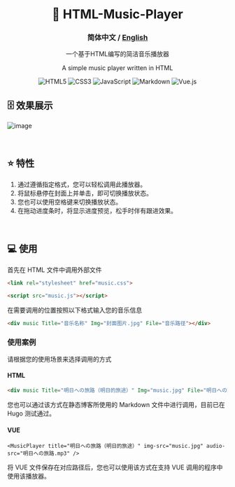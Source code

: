 <div align="center">

# 🎵 HTML-Music-Player 
### **简体中文** / <a href="https://github.com/AHCorn/HTML-MusicPlayer/blob/main/README_EN.md"> English </a> 

一个基于HTML编写的简洁音乐播放器

A simple music player written in HTML

![HTML5](https://img.shields.io/badge/html5-%23E34F26.svg?style=for-the-badge&logo=html5&logoColor=white) ![CSS3](https://img.shields.io/badge/css3-%231572B6.svg?style=for-the-badge&logo=css3&logoColor=white) ![JavaScript](https://img.shields.io/badge/javascript-%23323330.svg?style=for-the-badge&logo=javascript&logoColor=%23F7DF1E) ![Markdown](https://img.shields.io/badge/markdown-%23000000.svg?style=for-the-badge&logo=markdown&logoColor=white) ![Vue.js](https://img.shields.io/badge/vue.js-%2335495e.svg?style=for-the-badge&logo=vuedotjs&logoColor=%234FC08D)

</div>

## 🗄 效果展示

![image](https://github.com/AHCorn/HTML-MusicPlayer/assets/42889600/c4201d5b-53fb-4215-8b85-f9ebc98deada)

<br>

## ⭐ 特性
1. 通过遵循指定格式，您可以轻松调用此播放器。
2. 将鼠标悬停在封面上并单击，即可切换播放状态。
3. 您也可以使用空格键来切换播放状态。
4. 在拖动进度条时，将显示进度预览，松手时伴有跟进效果。
<br>

## 💻 使用

首先在 HTML 文件中调用外部文件
```html
<link rel="stylesheet" href="music.css">
```

```html
<script src="music.js"></script>
```

在需要调用的位置按照以下格式输入您的音乐信息

```html
<div music Title="音乐名称" Img="封面图片.jpg" File="音乐路径"></div>
```

### 使用案例
请根据您的使用场景来选择调用的方式
#### HTML
```html
<div music Title="明日への旅路（明日的旅途）" Img="music.jpg" File="明日への旅路.mp3"></div>
```

您也可以通过该方式在静态博客所使用的 Markdown 文件中进行调用，目前已在 Hugo 测试通过。

#### VUE
```vue
<MusicPlayer title="明日への旅路（明日的旅途）" img-src="music.jpg" audio-src="明日への旅路.mp3" />
```
将 VUE 文件保存在对应路径后，您也可以使用该方式在支持 VUE 调用的程序中使用该播放器。


